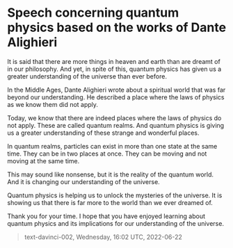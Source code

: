 # Speech concerning quantum physics based on the works of Dante Alighieri



It is said that there are more things in heaven and earth than are dreamt of in our philosophy. And yet, in spite of this, quantum physics has given us a greater understanding of the universe than ever before.

In the Middle Ages, Dante Alighieri wrote about a spiritual world that was far beyond our understanding. He described a place where the laws of physics as we know them did not apply.

Today, we know that there are indeed places where the laws of physics do not apply. These are called quantum realms. And quantum physics is giving us a greater understanding of these strange and wonderful places.

In quantum realms, particles can exist in more than one state at the same time. They can be in two places at once. They can be moving and not moving at the same time.

This may sound like nonsense, but it is the reality of the quantum world. And it is changing our understanding of the universe.

Quantum physics is helping us to unlock the mysteries of the universe. It is showing us that there is far more to the world than we ever dreamed of.

Thank you for your time. I hope that you have enjoyed learning about quantum physics and its implications for our understanding of the universe.

> text-davinci-002, Wednesday, 16:02 UTC, 2022-06-22
